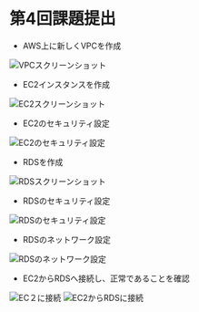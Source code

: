 # 第4回課題提出

*  AWS上に新しくVPCを作成

![VPCスクリーンショット](https://i.ibb.co/KKBQZS0/vpc.png)

* EC2インスタンスを作成

![EC2スクリーンショット](https://i.ibb.co/9GfBCdf/ec2.png)

* EC2のセキュリティ設定

![EC2のセキュリティ設定](https://i.ibb.co/DLvjQNC/EC2.png)

* RDSを作成

![RDSスクリーンショット](https://i.ibb.co/D1SFTQT/rds.png)

* RDSのセキュリティ設定

![ RDSのセキュリティ設定](https://i.ibb.co/z4ykQDD/RDS.png)

* RDSのネットワーク設定

![RDSのネットワーク設定](https://i.ibb.co/bb5TkR2/rds-vpc-subnet.png)


* EC2からRDSへ接続し、正常であることを確認

![EC２に接続](https://i.ibb.co/7pqCZTd/ec2.png)
![EC2からRDSに接続](https://i.ibb.co/yd0PjC7/ec2-rds.png)
